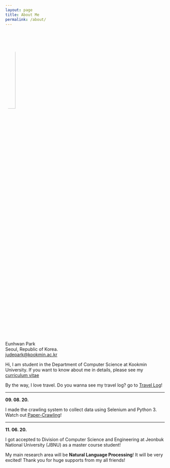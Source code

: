```yaml
---
layout: page
title: About Me
permalink: /about/
---
```

<img src="https://avatars.githubusercontent.com/JudePark96" width="25%" height="25%" style="border-radius:50%"/><br/>
Eunhwan Park <br >
Seoul, Republic of Korea. <br >
judepark@kookmin.ac.kr

Hi, I am student in the Department of Computer Science at Kookmin University.
If you want to know about me in details, please see my [curriculum vitae](https://github.com/JudePark96/blog/raw/master/eunhwanpark_cv.pdf)

By the way, I love travel. Do you wanna see my travel log? go to [Travel Log](https://judepark96.github.io/blog/travel_log/#1)!

---

**09. 08. 20.**

I made the crawling system to collect data using Selenium and Python 3. Watch out [Paper-Crawling](https://github.com/JudePark96/paper-crawling)!

---

**11. 06. 20.**

I got accepted to Division of Computer Science and Engineering at Jeonbuk National University (JBNU) as a master course student!

My main research area will be **Natural Language Processing**! It will be very excited! Thank you for huge supports from my all friends!
